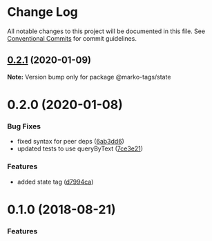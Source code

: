 # Change Log

All notable changes to this project will be documented in this file.
See [Conventional Commits](https://conventionalcommits.org) for commit guidelines.

## [0.2.1](https://github.com/marko-js/tags/compare/@marko-tags/state@0.2.0...@marko-tags/state@0.2.1) (2020-01-09)

**Note:** Version bump only for package @marko-tags/state





# 0.2.0 (2020-01-08)


### Bug Fixes

* fixed syntax for peer deps ([6ab3dd6](https://github.com/marko-js/tags/commit/6ab3dd6a59ff5701499ed0d8686b30a3f4d23300))
* updated tests to use queryByText ([7ce3e21](https://github.com/marko-js/tags/commit/7ce3e21697497e9247c09dcbc2cbdaaa9e403a97))


### Features

* added state tag ([d7994ca](https://github.com/marko-js/tags/commit/d7994ca75ff31b8ef3b23d15c31c3773f70e7979))





<a name="0.1.0"></a>
# 0.1.0 (2018-08-21)


### Features
